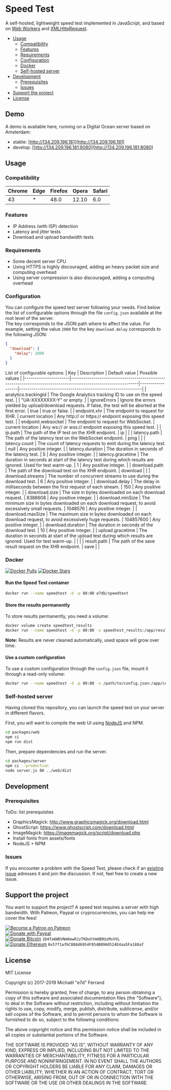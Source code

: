 # Speed Test

A self-hosted, lightweight speed test implemented in JavaScript, and based on [Web Workers](https://developer.mozilla.org/docs/Web/API/Web_Workers_API) and [XMLHttpRequest](https://developer.mozilla.org/docs/Web/API/XMLHttpRequest).

- [Usage](#usage)
  - [Compatibility](#compatibility)
  - [Features](#features)
  - [Requirements](#requirements)
  - [Configuration](#configuration)
  - [Docker](#docker)
  - [Self-hosted server](#self-hosted-server)
- [Development](#development)
  - [Prerequisites](#prerequisites)
  - [Issues](#issues)
- [Support the project](#support-the-project)
- [License](#license)

## Demo

A demo is available here, running on a Digital Ocean server based on Amsterdam:

- stable: [http://134.209.196.181](http://134.209.196.181)
- develop: [http://134.209.196.181:8080](http://134.209.196.181:8080)

## Usage

### Compatibility

| Chrome | Edge | Firefox | Opera | Safari |
| ------ | ---- | ------- | ----- | ------ |
| 43     | \*   | 48.0    | 12.10 | 6.0    |

### Features

- IP Address (with ISP) detection
- Latency and jitter tests
- Download and upload bandwidth tests

### Requirements

- Some decent server CPU
- Using HTTPS is highly discouraged, adding an heavy packet size and computing overhead
- Using server compression is also discouraged, adding a computing overhead

### Configuration

You can configure the speed test server following your needs. Find below the list of configurable options through the file `config.json` available at the root level of the server.  
The key corresponds to the JSON path where to affect the value. For example, setting the value `2000` for the key `download.delay` corresponds to the following JSON:

```json
{
  "download": {
    "delay": 2000
  }
}
```

List of configurable options:
| Key | Description | Default value | Possible values |
|----------------------|---------------------------------------------------------------------------------------------------------------|------------------|------------------------------------------------------------|
| analytics.trackingId | The Google Analytics tracking ID to use on the speed test. | | "UA-XXXXXXXX-Y" or empty. |
| ignoreErrors | Ignore the errors yielded by upload/download requests. If false, the test will be aborted at the first error. | true | true or false. |
| endpoint.xhr | The endpoint to request for XHR. | current location | Any http:// or https:// endpoint exposing this speed test. |
| endpoint.websocket | The endpoint to request for WebSocket. | current location | Any ws:// or wss:// endpoint exposing this speed test. |
| ip.path | The path of the IP test on the XHR endpoint. | ip | |
| latency.path | The path of the latency test on the WebSocket endpoint. | ping | |
| latency.count | The count of latency requests to emit during the latency test. | null | Any positive integer. |
| latency.duration | The duration in seconds of the latency test. | 5 | Any positive integer. |
| latency.gracetime | The duration in seconds at start of the latency test during which results are ignored. Used for test warm-up. | 1 | Any positive integer. |
| download.path | The path of the download test on the XHR endpoint. | download | |
| download.streams | The number of concurrent streams to use during the download test. | 6 | Any positive integer. |
| download.delay | The delay in milliseconds between the first request of each stream. | 150 | Any positive integer. |
| download.size | The size in bytes downloaded on each download request. | 8388608 | Any positive integer. |
| download.minSize | The minimum size in bytes downloaded on each download request, to avoid excessively small requests. | 1048576 | Any positive integer. |
| download.maxSize | The maximum size in bytes downloaded on each download request, to avoid excessively huge requests. | 104857600 | Any positive integer. |
| download.duration | The duration in seconds of the download test. | 10 | Any positive integer. |
| upload.gracetime | The duration in seconds at start of the upload test during which results are ignored. Used for test warm-up. | | |
| result.path | The path of the save result request on the XHR endpoint. | save | |

### Docker

[![Docker Pulls](https://img.shields.io/docker/pulls/e7db/speedtest.svg)](https://hub.docker.com/r/e7db/speedtest)
[![Docker Stars](https://img.shields.io/docker/stars/e7db/speedtest.svg)](https://hub.docker.com/r/e7db/speedtest)

#### Run the Speed Test container

```sh
docker run --name speedtest -d -p 80:80 e7db/speedtest
```

#### Store the results permanently

To store results permanently, you need a volume:

```sh
docker volume create speedtest_results
docker run --name speedtest -d -p 80:80 -v speedtest_results:/app/results e7db/speedtest
```

**Note:** Results are never cleaned automatically, used space will grow over time.

#### Use a custom configuration

To use a custom configuration through the `config.json` file, mount it through a read-only volume:

```sh
docker run --name speedtest -d -p 80:80 -v /path/to/config.json:/app/config.json:ro e7db/speedtest
```

### Self-hosted server

Having cloned this repository, you can launch the speed test on your server in different flavors.

First, you will want to compile the web UI using [NodeJS](https://nodejs.org/) and NPM.

```sh
cd packages/web
npm ci
npm run dist
```

Then, prepare dependencies and run the server.

```sh
cd packages/server
npm ci --production
node server.js 80 ../web/dist
```

## Development

### Prerequisites

ToDo: list prerequisites

- GraphicsMagick: http://www.graphicsmagick.org/download.html
- GhostScript: https://www.ghostscript.com/download.html
- ImageMagick: https://imagemagick.org/script/download.php
- Install fonts from assets/fonts
- NodeJS + NPM

### Issues

If you encounter a problem with the Speed Test, please check if an [existing issue](https://github.com/e7d/speedtest/issues) adresses it and join the discussion. If not, feel free to create a new issue.

## Support the project

You want to support the project? A speed test requires a server with high bandwidth. With Patreon, Paypal or cryprocurrencies, you can help me cover the fees!

[![Become a Patron on Patreon](https://img.shields.io/badge/sponsor-patreon-orange.svg)](https://www.patreon.com/e7d)  
[![Donate with Paypal](https://img.shields.io/badge/donate-paypal-blue.svg)](https://www.paypal.com/cgi-bin/webscr?cmd=_s-xclick&hosted_button_id=B28JLHA4UNKQC&source=url)  
[![Donate Bitcoin](https://img.shields.io/badge/donate-bitcoin-yellow.svg)](bitcoin:1D4fa6WDVNmKmwRJzTKDohYmHB9UzMsVVL?message=Speed%20%Test%20donation) `1D4fa6WDVNmKmwRJzTKDohYmHB9UzMsVVL`  
[![Donate Ethereum](https://img.shields.io/badge/donate-ethereum-lightgrey.svg)](ethereum:0x57f1afbC888d6954F954B0960524E4aa5Fa188af?message=Speed%20%Test%20donation) `0x57f1afbC888d6954F954B0960524E4aa5Fa188af`

## License

MIT License

Copyright (c) 2017-2019 Michaël "e7d" Ferrand

Permission is hereby granted, free of charge, to any person obtaining a copy
of this software and associated documentation files (the "Software"), to deal
in the Software without restriction, including without limitation the rights
to use, copy, modify, merge, publish, distribute, sublicense, and/or sell
copies of the Software, and to permit persons to whom the Software is
furnished to do so, subject to the following conditions:

The above copyright notice and this permission notice shall be included in all
copies or substantial portions of the Software.

THE SOFTWARE IS PROVIDED "AS IS", WITHOUT WARRANTY OF ANY KIND, EXPRESS OR
IMPLIED, INCLUDING BUT NOT LIMITED TO THE WARRANTIES OF MERCHANTABILITY,
FITNESS FOR A PARTICULAR PURPOSE AND NONINFRINGEMENT. IN NO EVENT SHALL THE
AUTHORS OR COPYRIGHT HOLDERS BE LIABLE FOR ANY CLAIM, DAMAGES OR OTHER
LIABILITY, WHETHER IN AN ACTION OF CONTRACT, TORT OR OTHERWISE, ARISING FROM,
OUT OF OR IN CONNECTION WITH THE SOFTWARE OR THE USE OR OTHER DEALINGS IN THE
SOFTWARE.
